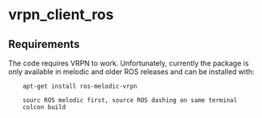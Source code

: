 # vrpn_client_ros

## Requirements

The code requires VRPN to work. Unfortunately, currently the package is only
available in melodic and older ROS releases and can be installed with:
```
    apt-get install ros-melodic-vrpn
```
```
    sourc ROS melodic first, source ROS dashing on same terminal
    colcon build
```
